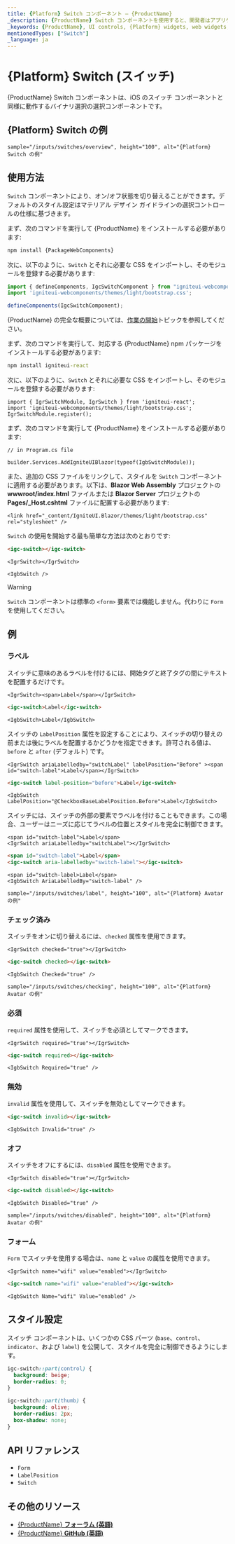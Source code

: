 ```yaml
---
title: {Platform} Switch コンポーネント – {ProductName}
_description: {ProductName} Switch コンポーネントを使用すると、開発者はアプリケーション内でバイナリのオン/オフまたは true/false のデータ入力関数を使用できます。
_keywords: {ProductName}, UI controls, {Platform} widgets, web widgets, UI widgets, {Platform}, Native {Platform} Components Suite, Native {Platform} Controls, Native {Platform} Components Library, {Platform} Switch components, {Platform} Switch controls, UI コントロール, {Platform} ウィジェット, web ウィジェット, UI ウィジェット, ネイティブ {Platform} コンポーネント スイート, ネイティブ {Platform} コントロール, ネイティブ {Platform} コンポーネント ライブラリ, {Platform} Switch コンポーネント, {Platform} Switch コントロール
mentionedTypes: ["Switch"]
_language: ja
---
```


# {Platform} Switch (スイッチ)

{ProductName} Switch コンポーネントは、iOS のスイッチ コンポーネントと同様に動作するバイナリ選択の選択コンポーネントです。

## {Platform} Switch の例

`sample="/inputs/switches/overview", height="100", alt="{Platform} Switch の例"`


<div class="divider--half"></div>

## 使用方法

`Switch` コンポーネントにより、オン/オフ状態を切り替えることができます。デフォルトのスタイル設定はマテリアル デザイン ガイドラインの選択コントロールの仕様に基づきます。

<!-- WebComponents -->
まず、次のコマンドを実行して {ProductName} をインストールする必要があります:

```cmd
npm install {PackageWebComponents}
```

次に、以下のように、`Switch` とそれに必要な CSS をインポートし、そのモジュールを登録する必要があります:

```ts
import { defineComponents, IgcSwitchComponent } from "igniteui-webcomponents";
import 'igniteui-webcomponents/themes/light/bootstrap.css';

defineComponents(IgcSwitchComponent);
```

{ProductName} の完全な概要については、[作業の開始](../general-getting-started.md)トピックを参照してください。

<!-- end: WebComponents -->

<!-- React -->
まず、次のコマンドを実行して、対応する {ProductName} npm パッケージをインストールする必要があります:

```cmd
npm install igniteui-react
```

次に、以下のように、`Switch` とそれに必要な CSS をインポートし、そのモジュールを登録する必要があります:

```tsx
import { IgrSwitchModule, IgrSwitch } from 'igniteui-react';
import 'igniteui-webcomponents/themes/light/bootstrap.css';
IgrSwitchModule.register();
```
<!-- end: React -->

<!-- Blazor -->

まず、次のコマンドを実行して {ProductName} をインストールする必要があります:


```razor
// in Program.cs file

builder.Services.AddIgniteUIBlazor(typeof(IgbSwitchModule));
```

また、追加の CSS ファイルをリンクして、スタイルを `Switch` コンポーネントに適用する必要があります。以下は、**Blazor Web Assembly** プロジェクトの **wwwroot/index.html** ファイルまたは **Blazor Server** プロジェクトの **Pages/_Host.cshtml** ファイルに配置する必要があります:

```razor
<link href="_content/IgniteUI.Blazor/themes/light/bootstrap.css" rel="stylesheet" />
```

<!-- end: Blazor -->

`Switch` の使用を開始する最も簡単な方法は次のとおりです:

```html
<igc-switch></igc-switch>
```

```tsx
<IgrSwitch></IgrSwitch>
```

```razor
<IgbSwitch />
```

>[!WARNING]
>`Switch` コンポーネントは標準の `<form>` 要素では機能しません。代わりに `Form` を使用してください。

## 例

### ラベル

スイッチに意味のあるラベルを付けるには、開始タグと終了タグの間にテキストを配置するだけです。

```tsx
<IgrSwitch><span>Label</span></IgrSwitch>
```

```html
<igc-switch>Label</igc-switch>
```

```razor
<IgbSwitch>Label</IgbSwitch>
```

スイッチの `LabelPosition` 属性を設定することにより、スイッチの切り替えの前または後にラベルを配置するかどうかを指定できます。許可される値は、`before` と `after` (デフォルト) です。

```tsx
<IgrSwitch ariaLabelledby="switchLabel" labelPosition="Before" ><span id="switch-label">Label</span></IgrSwitch>
```

```html
<igc-switch label-position="before">Label</igc-switch>
```

```razor
<IgbSwitch LabelPosition="@CheckboxBaseLabelPosition.Before">Label</IgbSwitch>
```

スイッチには、スイッチの外部の要素でラベルを付けることもできます。この場合、ユーザーはニーズに応じてラベルの位置とスタイルを完全に制御できます。

```tsx
<span id="switch-label">Label</span>
<IgrSwitch ariaLabelledby="switchLabel"></IgrSwitch>
```

```html
<span id="switch-label">Label</span>
<igc-switch aria-labelledby="switch-label"></igc-switch>
```

```razor
<span id="switch-label>Label</span>
<IgbSwitch AriaLabelledBy="switch-label" />
```

`sample="/inputs/switches/label", height="100", alt="{Platform} Avatar の例"`



### チェック済み

スイッチをオンに切り替えるには、`checked` 属性を使用できます。

```tsx
<IgrSwitch checked="true"></IgrSwitch>
```

```html
<igc-switch checked></igc-switch>
```

```razor
<IgbSwitch Checked="true" />
```

`sample="/inputs/switches/checking", height="100", alt="{Platform} Avatar の例"`



### 必須

`required` 属性を使用して、スイッチを必須としてマークできます。

```tsx
<IgrSwitch required="true"></IgrSwitch>
```

```html
<igc-switch required></igc-switch>
```

```razor
<IgbSwitch Required="true" />
```

### 無効

`invalid` 属性を使用して、スイッチを無効としてマークできます。

```html
<igc-switch invalid></igc-switch>
```

```razor
<IgbSwitch Invalid="true" />
```

### オフ

スイッチをオフにするには、`disabled` 属性を使用できます。

```tsx
<IgrSwitch disabled="true"></IgrSwitch>
```

```html
<igc-switch disabled></igc-switch>
```

```razor
<IgbSwitch Disabled="true" />
```

`sample="/inputs/switches/disabled", height="100", alt="{Platform} Avatar の例"`



### フォーム

`Form` でスイッチを使用する場合は、`name` と `value` の属性を使用できます。

```tsx
<IgrSwitch name="wifi" value="enabled"></IgrSwitch>
```

```html
<igc-switch name="wifi" value="enabled"></igc-switch>
```

```razor
<IgbSwitch Name="wifi" Value="enabled" />
```

## スタイル設定

スイッチ コンポーネントは、いくつかの CSS パーツ (`base`、`control`、`indicator`、および `label`) を公開して、スタイルを完全に制御できるようにします。

```css
igc-switch::part(control) {
  background: beige;
  border-radius: 0;
}

igc-switch::part(thumb) {
  background: olive;
  border-radius: 2px;
  box-shadow: none;
}
```

<div class="divider--half"></div>


## API リファレンス

 - `Form`
 - `LabelPosition`
 - `Switch`

## その他のリソース

* [{ProductName} **フォーラム (英語)**]({ForumsLink})
* [{ProductName} **GitHub (英語)**]({GithubLink})